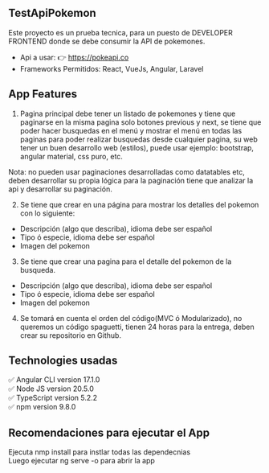 ## TestApiPokemon
Este proyecto es un prueba tecnica, para un puesto de DEVELOPER FRONTEND 
donde se debe consumir la API de pokemones.  

-  Api a usar: 👉 https://pokeapi.co  
- Frameworks Permitidos: React, VueJs, Angular, Laravel    

## App Features  

1. Pagina principal debe tener un listado de pokemones y tiene que paginarse en la misma pagina solo botones previous y next, se tiene que poder hacer busquedas en el menú y mostrar el menú en todas las paginas para poder realizar busquedas desde cualquier pagina, su web tener un buen desarrollo web (estilos), puede usar ejemplo: bootstrap, angular material, css puro, etc.  

Nota: no pueden usar paginaciones desarrolladas como datatables etc, deben desarrollar su
propia lógica para la paginación tiene que analizar la api y desarrollar su paginación.    

2. Se tiene que crear en una página para mostrar los detalles del pokemon con lo siguiente:  
- Descripción (algo que describa), idioma debe ser español  
- Tipo ó especie, idioma debe ser español  
- Imagen del pokemon  

3. Se tiene que crear una pagina para el detalle del pokemon de la busqueda.  
 - Descripción (algo que describa), idioma debe ser español  
 - Tipo ó especie, idioma debe ser español  
 - Imagen del pokemon  

4. Se tomará en cuenta el orden del código(MVC ó Modularizado), no queremos un código spaguetti, tienen 24 horas para la entrega, deben crear su repositorio en Github.  

## Technologies usadas

✅ Angular CLI version 17.1.0  
✅ Node JS version 20.5.0  
✅ TypeScript version 5.2.2    
✅ npm version 9.8.0     

## Recomendaciones para ejecutar el App
Ejecuta nmp install para instlar todas las dependecnias  
Luego ejecutar ng serve -o para abrir la app    

